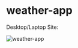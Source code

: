 # weather-app




Desktop/Laptop Site:

![weather-app](https://user-images.githubusercontent.com/72762824/150579926-0433925f-93ee-424b-969c-7d19fdce0654.PNG)
